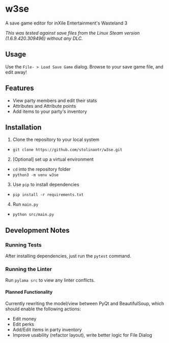 # w3se

A save game editor for inXile Entertainment's Wasteland 3

*This was tested against save files from the Linux Steam version (1.6.9.420.309496) without any DLC.*

## Usage

Use the `File- > Load Save Game` dialog. Browse to your save game file, and edit away!

## Features

- View party members and edit their stats
- Attributes and Attribute points
- Add items to your party's inventory


## Installation

1. Clone the repository to your local system
  - `git clone https://github.com/stolinaotr/w3se.git`
2. [Optional] set up a virtual environment
  - `cd` into the repository folder
  - `python3 -m venv w3se`
3. Use `pip` to install dependencies
  - `pip install -r requirements.txt`
4. Run `main.py`
  - `python src/main.py`

## Development Notes

### Running Tests

After installing dependencies, just run the `pytest` command.

### Running the Linter

Run `pylama src` to view any linter conflicts.

#### Planned Functionality

Currently rewriting the model/view between PyQt and BeautifulSoup, which should
enable the following actions:

- Edit money
- Edit perks
- Add/Edit items in party inventory
- Improve usability (refactor layout), write better logic for File Dialog
